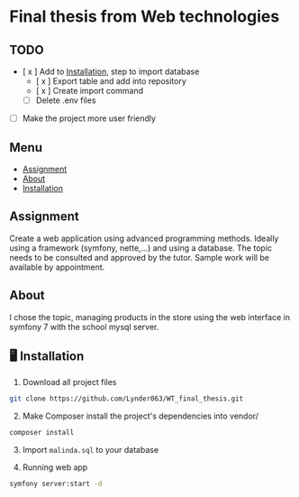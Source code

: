 # Final thesis from Web technologies

## TODO

- [ x ] Add to [Installation](#installation), step to import database
  - [ x ] Export table and add into repository
  - [ x ] Create import command
  - [ ] Delete .env files
- [ ] Make the project more user friendly

## Menu

- [Assignment](#assignment)
- [About](#about)
- [Installation](#installation)

## Assignment

Create a web application using advanced programming methods. Ideally using a framework (symfony, nette,...) and using a database. The topic needs to be consulted and approved by the tutor. Sample work will be available by appointment.

## About

I chose the topic, managing products in the store using the web interface in symfony 7 with the school mysql server.

## 🖥️ Installation

1. Download all project files

```bash
git clone https://github.com/Lynder063/WT_final_thesis.git
```

2. Make Composer install the project's dependencies into vendor/

```bash
composer install
```

3. Import `malinda.sql` to your database

4. Running web app

```bash
symfony server:start -d
```
